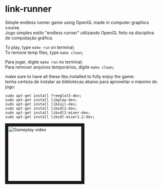 # link-runner
Simple endless runner game using OpenGL made in computer graphics course.  
Jogo simples estilo "endless runner" utilizando OpenGL feito na disciplina de computação gráfica.       

To play, type `make run` on terminal;   
To remove temp files, type `make clean`;    

Para jogar, digite `make run` no terminal;    
Para remover arquivos temporários, digite `make clean`;   

make sure to have all these libs installed to fully enjoy the game:   
tenha certeza de instalar as bibliotecas abaixo para aproveitar o máximo do jogo:   
```
sudo apt-get install freeglut3-dev;
sudo apt-get install libglew-dev;
sudo apt-get install libsoil-dev;
sudo apt-get install libsdl2-dev;
sudo apt-get install libsdl2-mixer-dev;
sudo apt-get install libsdl-mixer1.2-dev;
```
<a href="http://www.youtube.com/watch?feature=player_embedded&v=CPozVx3tyrE" target="_blank"><img src="http://img.youtube.com/vi/CPozVx3tyrE/0.jpg" alt="Gameplay video" width="240" height="180" border="10" /></a>

